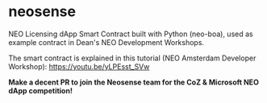 # neosense
NEO Licensing dApp Smart Contract built with Python (neo-boa), 
used as example contract in Dean's NEO Development Workshops.

The smart contract is explained in this tutorial (NEO Amsterdam Developer Workshop): 
https://youtu.be/yLPEsst_SVw

**Make a decent PR to join the Neosense team for the CoZ & Microsoft NEO dApp competition!**
